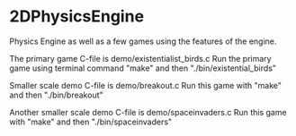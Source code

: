 # 2DPhysicsEngine
Physics Engine as well as a few games using the features of the engine.

The primary game C-file is demo/existentialist_birds.c
Run the primary game using terminal command "make" and then "./bin/existential_birds"

Smaller scale demo C-file is demo/breakout.c
Run this game with "make" and then "./bin/breakout"

Another smaller scale demo C-file is demo/spaceinvaders.c
Run this game with "make" and then "./bin/spaceinvaders"
